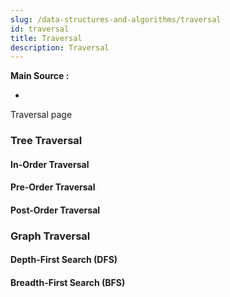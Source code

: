 ```yaml
---
slug: /data-structures-and-algorithms/traversal
id: traversal
title: Traversal
description: Traversal
---
```


**Main Source :**

-

Traversal page

### Tree Traversal

#### In-Order Traversal

#### Pre-Order Traversal

#### Post-Order Traversal

### Graph Traversal

#### Depth-First Search (DFS)

#### Breadth-First Search (BFS)
